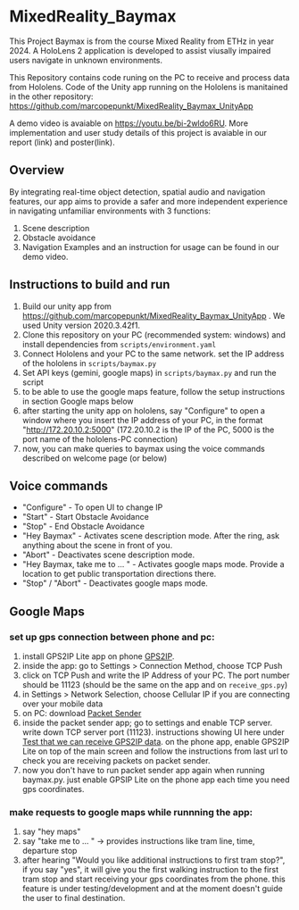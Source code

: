 # MixedReality_Baymax
This Project Baymax is from the course Mixed Reality from ETHz in year 2024. A HoloLens 2 application is developed to assist viusally impaired users navigate in unknown environments.

This Repository contains code runing on the PC to receive and process data from Hololens. Code of the Unity app running on the Hololens is manitained in the other repository: https://github.com/marcopepunkt/MixedReality_Baymax_UnityApp

A demo video is avaiable on https://youtu.be/bi-2wldo6RU. More implementation and user study details of this project is avaiable in our report (link) and poster(link).

## Overview
By integrating real-time object detection, spatial audio and navigation features, our app aims to provide a safer and more independent experience in navigating unfamiliar environments with 3 functions:
1. Scene description
2. Obstacle avoidance
3. Navigation
Examples and an instruction for usage can be found in our demo video.

## Instructions to build and run
1. Build our unity app from https://github.com/marcopepunkt/MixedReality_Baymax_UnityApp . We used Unity version 2020.3.42f1.
2. Clone this repository on your PC (recommended system: windows) and install dependencies from `scripts/environment.yaml`
3. Connect Hololens and your PC to the same network. set the IP address of the hololens in `scripts/baymax.py`
4. Set API keys (gemini, google maps) in `scripts/baymax.py` and run the script
5. to be able to use the google maps feature, follow the setup instructions in section Google maps below
6. after starting the unity app on hololens, say "Configure" to open a window where you insert the IP address of your PC, in the format "http://172.20.10.2:5000" (172.20.10.2 is the IP of the PC, 5000 is the port name of the hololens-PC connection)
7. now, you can make queries to baymax using the voice commands described on welcome page (or below)

## Voice commands
- "Configure" - To open UI to change IP 
- "Start" - Start Obstacle Avoidance
- "Stop" - End Obstacle Avoidance
- "Hey Baymax" - Activates scene description mode. After the ring, ask anything about the scene in front of you.
- "Abort" - Deactivates scene description mode.
- "Hey Baymax, take me to ... " - Activates google maps mode. Provide a location to get public transportation directions there.
- "Stop" / "Abort" - Deactivates google maps mode.

## Google Maps

### set up gps connection between phone and pc:
1. install GPS2IP Lite app on phone [GPS2IP](https://www.google.com/url?sa=t&source=web&rct=j&opi=89978449&url=https://apps.apple.com/us/app/gps2ip-lite/id1562823492&ved=2ahUKEwjtvvLtoKKKAxXThv0HHX4zIIwQFnoECBcQAQ&usg=AOvVaw3MjoYW7jSYqW38cMqiVWUS).
2. inside the app: go to Settings > Connection Method, choose TCP Push
3. click on TCP Push and write the IP Address of your PC. The port number should be 11123 (should be the same on the app and on `receive_gps.py`)
4. in Settings > Network Selection, choose Cellular IP if you are connecting over your mobile data
5. on PC: download [Packet Sender](http://packetsender.com/)
6. inside the packet sender app; go to settings and enable TCP server. write down TCP server port (11123). instructions showing UI here under [Test that we can receive GPS2IP data](https://capsicumdreams.com/gps2ip/tcpPushMode.php). on the phone app, enable GPS2IP Lite on top of the main screen and follow the instructions from last url to check you are receiving packets on packet sender.
7. now you don't have to run packet sender app again when running baymax.py. just enable GPSIP Lite on the phone app each time you need gps coordinates.

### make requests to google maps while runnning the app:
1. say "hey maps"
2. say "take me to ... " -> provides instructions like tram line, time, departure stop
3. after hearing "Would you like additional instructions to first tram stop?", if you say "yes", it will give you the first walking instruction to the first tram stop and start receiving your gps coordinates from the phone. this feature is under testing/development and at the moment doesn't guide the user to final destination.

